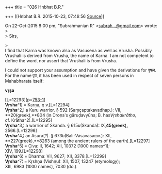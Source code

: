 +++
title = "026 Hnbhat B.R."

+++
[[Hnbhat B.R.	2015-10-23, 07:49:56 [Source](https://groups.google.com/g/samskrita/c/b7RVGdKauCo)]]



  
On 22-Oct-2015 8:00 pm, "Subrahmanian R" \<[subrah...@gmail.com]()\> wrote:  
\>  
\> Sirs,

  
\>  
I find that Karna was known also as Vasusena as well as Vrusha. Possibly Vrushali is derived from Vrusha, the name of Karna. I am not competent to define the word, nor assert that Vrushali is from Vrusha.

  
I could not support your assumption and have given the derivations for
वृषल. For the name वृष, it has been used in respect of seven persons in Mahabharata itself:

**vṛṣa**

\[L=12293\]\[p=[753-1](http://www.sanskrit-lexicon.uni-koeln.de/scans/INMScan/2013/web/webtc/servepdf.php?page=753)\]  
**Vṛsha**^1¦ = Karṇa, q.v.\[L=12294\]  
**Vṛsha**^2,¦ a Kuru warrior. § 592 (Saṃçaptakavadhap.): VII,  
**20(greek),**804 (in Droṇa's gāruḍavyūha; B. has*Vṛshakrātho,*  
cf. Krātha^2).\[L=12295\]  
**Vṛsha**^3,¦ a warrior of Skanda. § 615*u*(Skanda): IX,**45(greek),**  
2566.\[L=12296\]  
**Vṛsha**^4,¦ an Asura(?). § 673*b*(Bali-Vāsavasaṃv.): XII,  
**227(greek),**8263 (among the ancient rulers of the earth).\[L=12297\]  
**Vṛsha**^5¦ = Çiva: II, 1642; XII, 10372 (1000 names^1);  
XIV, 199.\[L=12298\]  
**Vṛsha**^6¦ = Dharma: VII, 9627; XII, 3378.\[L=12299\]  
**Vṛsha**^7¦ = Kṛshṇa (Vishṇu): XII, 1507, 13247 (etymology);  
XIII, 6983 (1000 names), 7030 (do.).



